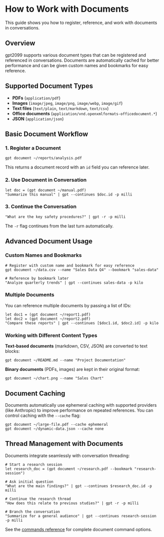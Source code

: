 # How to Work with Documents

This guide shows you how to register, reference, and work with documents in conversations.

## Overview

gpt2099 supports various document types that can be registered and referenced in conversations. Documents are automatically cached for better performance and can be given custom names and bookmarks for easy reference.

## Supported Document Types

- **PDFs** (`application/pdf`)
- **Images** (`image/jpeg`, `image/png`, `image/webp`, `image/gif`)
- **Text files** (`text/plain`, `text/markdown`, `text/csv`)
- **Office documents** (`application/vnd.openxmlformats-officedocument.*`)
- **JSON** (`application/json`)

## Basic Document Workflow

### 1. Register a Document

```nushell
gpt document ~/reports/analysis.pdf
```

This returns a document record with an `id` field you can reference later.

### 2. Use Document in Conversation

```nushell
let doc = (gpt document ~/manual.pdf)
"Summarize this manual" | gpt --continues $doc.id -p milli
```

### 3. Continue the Conversation

```nushell
"What are the key safety procedures?" | gpt -r -p milli
```

The `-r` flag continues from the last turn automatically.

## Advanced Document Usage

### Custom Names and Bookmarks

```nushell
# Register with custom name and bookmark for easy reference
gpt document ~/data.csv --name "Sales Data Q4" --bookmark "sales-data"

# Reference by bookmark later
"Analyze quarterly trends" | gpt --continues sales-data -p kilo
```

### Multiple Documents

You can reference multiple documents by passing a list of IDs:

```nushell
let doc1 = (gpt document ~/report1.pdf)
let doc2 = (gpt document ~/report2.pdf)
"Compare these reports" | gpt --continues [$doc1.id, $doc2.id] -p kilo
```

### Working with Different Content Types

**Text-based documents** (markdown, CSV, JSON) are converted to text blocks:
```nushell
gpt document ~/README.md --name "Project Documentation"
```

**Binary documents** (PDFs, images) are kept in their original format:
```nushell
gpt document ~/chart.png --name "Sales Chart"
```

## Document Caching

Documents automatically use ephemeral caching with supported providers (like Anthropic) to improve performance on repeated references. You can control caching with the `--cache` flag:

```nushell
gpt document ~/large-file.pdf --cache ephemeral
gpt document ~/dynamic-data.json --cache none
```

## Thread Management with Documents

Documents integrate seamlessly with conversation threading:

```nushell
# Start a research session
let research_doc = (gpt document ~/research.pdf --bookmark "research-session")

# Ask initial question
"What are the main findings?" | gpt --continues $research_doc.id -p milli

# Continue the research thread
"How does this relate to previous studies?" | gpt -r -p milli

# Branch the conversation
"Summarize for a general audience" | gpt --continues research-session -p milli
```

See the [commands reference](../commands.md#gpt-document) for complete document command options.